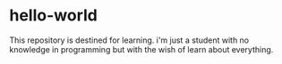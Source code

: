 # hello-world
This repository is destined for learning.
i'm just a student with no knowledge in programming but with the wish of learn about everything.

